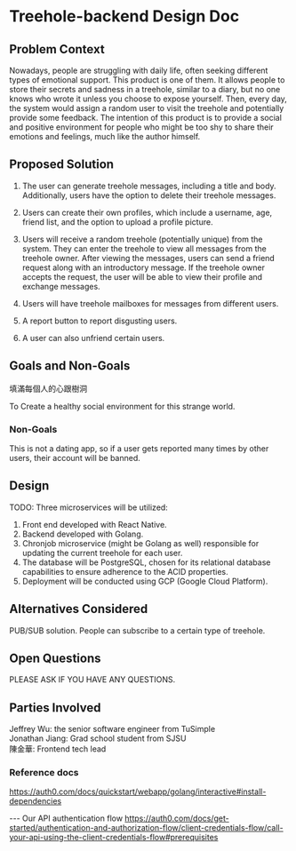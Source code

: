 # Treehole-backend Design Doc

## Problem Context
Nowadays, people are struggling with daily life, often seeking different types of emotional support. This product is one of them. It allows people to store their secrets and sadness in a treehole, similar to a diary, but no one knows who wrote it unless you choose to expose yourself. Then, every day, the system would assign a random user to visit the treehole and potentially provide some feedback. The intention of this product is to provide a social and positive environment for people who might be too shy to share their emotions and feelings, much like the author himself.

## Proposed Solution
1. The user can generate treehole messages, including a title and body. Additionally, users have the option to delete their treehole messages.

2. Users can create their own profiles, which include a username, age, friend list, and the option to upload a profile picture.

3. Users will receive a random treehole (potentially unique) from the system. They can enter the treehole to view all messages from the treehole owner. After viewing the messages, users can send a friend request along with an introductory message. If the treehole owner accepts the request, the user will be able to view their profile and exchange messages.

4. Users will have treehole mailboxes for messages from different users.

5. A report button to report disgusting users.

6. A user can also unfriend certain users.

## Goals and Non-Goals

填滿每個人的心跟樹洞

To Create a healthy social environment for this strange world.

### Non-Goals
This is not a dating app, so if a user gets reported many times by other users, their account will be banned.

## Design
TODO:
Three microservices will be utilized:
1.  Front end developed with React Native.
2.  Backend developed with Golang.
3.  Chronjob microservice (might be Golang as well) responsible for updating the current treehole for each user.
4.  The database will be PostgreSQL, chosen for its relational database capabilities to ensure adherence to the ACID properties.
5.  Deployment will be conducted using GCP (Google Cloud Platform).

## Alternatives Considered
PUB/SUB solution. People can subscribe to a certain type of treehole.

## Open Questions
PLEASE ASK IF YOU HAVE ANY QUESTIONS.</br>

## Parties Involved
Jeffrey Wu: the senior software engineer from TuSimple </br>
Jonathan Jiang: Grad school student from SJSU </br>
陳金華: Frontend tech lead </br>
### Reference docs
https://auth0.com/docs/quickstart/webapp/golang/interactive#install-dependencies

--- Our API authentication flow
https://auth0.com/docs/get-started/authentication-and-authorization-flow/client-credentials-flow/call-your-api-using-the-client-credentials-flow#prerequisites